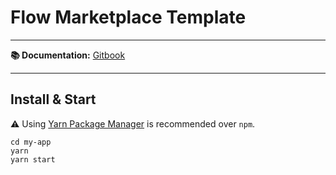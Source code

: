 # Flow Marketplace Template

---

**📚 Documentation:** [Gitbook](https://nate-finger.gitbook.io/dapper-marketplace/repositories/frontend-repo)

---

## Install & Start

⚠️ Using [Yarn Package Manager](https://yarnpkg.com) is recommended over `npm`.

```shell
cd my-app
yarn
yarn start
```
